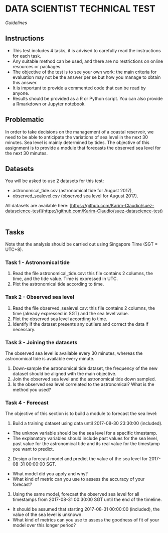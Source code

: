 # DATA SCIENTIST TECHNICAL TEST
*Guidelines*

## Instructions
- This test includes 4 tasks, it is advised to carefully read the instructions for each task.
- Any suitable method can be used, and there are no restrictions on online resources or packages. 
- The objective of the test is to see your own work: the main criteria for evaluation may not be the answer per se but how you manage to obtain this answer. 
- It is important to provide a commented code that can be read by anyone.
- Results should be provided as a R or Python script. You can also provide a Rmarkdown or Jupyter notebook. 

## Problematic
In order to take decisions on the management of a coastal reservoir, we need to be able to anticipate the variations of sea level in the next 30 minutes. Sea level is mainly determined by tides.
The objective of this assignment is to provide a module that forecasts the observed sea level for the next 30 minutes.

## Datasets
You will be asked to use 2 datasets for this test:
- astronomical_tide.csv (astronomical tide for August 2017),
- observed_sealevel.csv (observed sea level for August 2017).

All datasets are available here: [https://github.com/Karim-Claudio/suez-datascience-test](https://github.com/Karim-Claudio/suez-datascience-test)
 
## Tasks
Note that the analysis should be carried out using Singapore Time (SGT = UTC+8).

### Task 1 - Astronomical tide
1. Read the file astronomical_tide.csv: this file contains 2 columns, the time, and the tide value. Time is expressed in UTC. 
2. Plot the astronomical tide according to time.

### Task 2 - Observed sea level
1. Read the file observed_sealevel.csv: this file contains 2 columns, the time (already expressed in SGT) and the sea level value.
2. Plot the observed sea level according to time. 
3. Identify if the dataset presents any outliers and correct the data if necessary.

### Task 3 - Joining the datasets
The observed sea level is available every 30 minutes, whereas the astronomical tide is available every minute. 
1. Down-sample the astronomical tide dataset, the frequency of the new dataset should be aligned with the main objective.
2. Join the observed sea level and the astronomical tide down sampled.
3. Is the observed sea level correlated to the astronomical? What is the method you used?

### Task 4 - Forecast
The objective of this section is to build a module to forecast the sea level:
1. Build a training dataset using data until 2017-08-30 23:30:00 (included).
- The unknow variable should be the sea level for a specific timestamp.
- The explanatory variables should include past values for the sea level, past value for the astronomical tide and its real value for the timestamp you want to predict.
2. Design a forecast model and predict the value of the sea level for 2017-08-31 00:00:00 SGT.
- What model did you apply and why?
- What kind of metric can you use to assess the accuracy of your forecast?
3.	Using the same model, forecast the observed sea level for all timestamps from 2017-08-31 00:30:00 SGT until the end of the timeline.
- It should be assumed that starting 2017-08-31 00:00:00 (included), the value of the sea level is unknown.
- What kind of metrics can you use to assess the goodness of fit of your model over this longer period?
